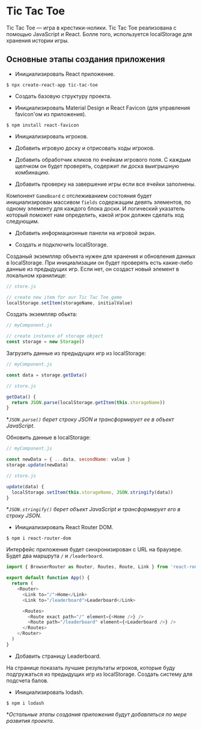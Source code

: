 # Tic Tac Toe

Tic Tac Toe — игра в крестики-нолики. Tic Tac Toe реализована с помощью JavaScript и React. Болле того, используется 
localStorage для хранения истории игры.

## Основные этапы создания приложения

- Инициализировать React приложение.

`$ npx create-react-app tic-tac-toe`

- Создать базовую структуру проекта.

- Инициализировать Material Design и React Favicon (для управления favicon'ом из приложения).

`$ npm install react-favicon`

- Инициализировать игроков.

- Добавить игровую доску и отрисовать ходы игроков.

- Добавить обработчик кликов по ячейкам игрового поля. С каждым щелчком он будет проверять, содержит ли доска выигрышную
комбинацию.

- Добавить проверку на завершение игры если все ячейки заполнены.

Компонент `GameBoard` с отслеживанием состояния будет инициализирован массивом `fields` содержащим девять элементов, по 
одному элементу для каждого блока доски. И логический указатель который поможет нам определить, какой игрок должен 
сделать ход следующим.

- Добавить информационные панели на игровой экран.

- Создать и подключить localStorage.

Созданый экземпляр объекта нужен для хранения и обновления данных в localStorage. При инициализации он будет проверять
есть какие-либо данные из предыдущих игр. Если нет, он создаст новый элемент в локальном хранилище:

```javascript
// store.js

// create new item for our Tic Tac Toe game
localStorage.setItem(storageName, initialValue)
```

Создать экземпляр обькта:

```javascript
// myComponent.js

// create instance of storage object
const storage = new Storage()
```

Загрузить данные из предыдущих игр из localStorage:

```javascript
// myComponent.js

const data = storage.getData()
```

```javascript
// store.js

getData() {
  return JSON.parse(localStorage.getItem(this.storageName))
}
```

**`JSON.parse()` берет строку JSON и трансформирует ее в объект JavaScript*.

Обновить данные в localStorage:

```javascript
// myComponent.js

const newData = { ...data, secondName: value }
storage.update(newData)
```

```javascript
// store.js

update(data) {
  localStorage.setItem(this.storageName, JSON.stringify(data))
}
```

**`JSON.stringify()` берет объект JavaScript и трансформирует его в строку JSON*.

- Инициализировать React Router DOM.

`$ npm i react-router-dom`

Интерфейс приложения будет синхронизирован с URL на браузере. Будет два маршрута `/` и `/leaderboard`.

```javascript
import { BrowserRouter as Router, Routes, Route, Link } from 'react-router-dom'

export default function App() {
  return (
    <Router>
      <Link to="/">Home</Link>
      <Link to="/leaderboard">Leaderboard</Link>

      <Routes>
        <Route exact path="/" element={<Home />} />
        <Route path="/leaderboard" element={<Leaderboard />} />
      </Routes>
    </Router>
  )
}
```

- Добавить страницу Leaderboard.

На странице показать лучшие результаты игроков, которые буду подгружаться из предыдущих игр из localStorage. Создать 
систему для подсчета балов. 

- Инициализировать lodash.

`$ npm i lodash`

**Остальные этапы создания приложения будут добавляться по мере развития проекта*.
